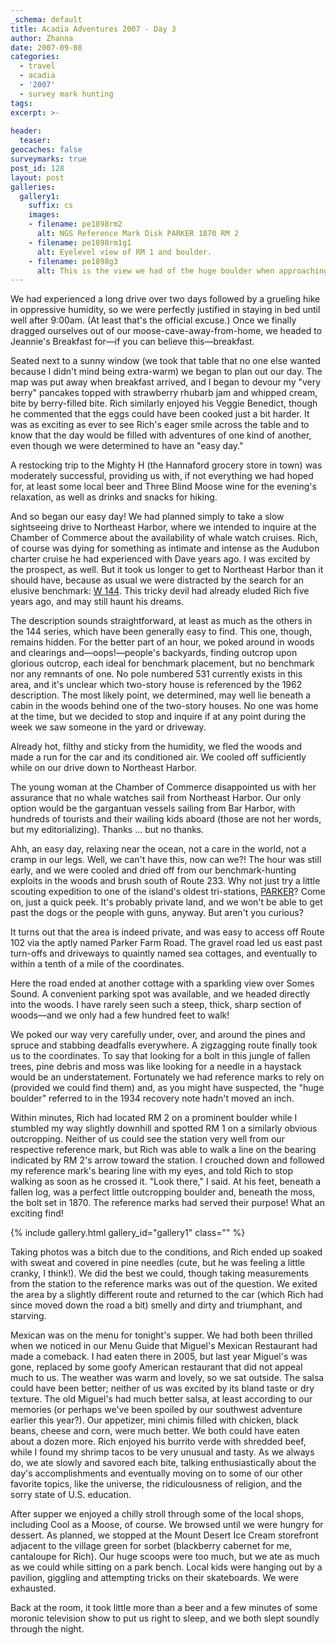 ```yaml
---
_schema: default
title: Acadia Adventures 2007 - Day 3
author: Zhanna
date: 2007-09-08
categories:
  - travel
  - acadia
  - '2007'
  - survey mark hunting
tags:
excerpt: >- 
  
header:
  teaser:
geocaches: false
surveymarks: true
post_id: 128
layout: post
galleries:
  gallery1:
    suffix: cs
    images:
    - filename: pe1898rm2
      alt: NGS Reference Mark Disk PARKER 1870 RM 2
    - filename: pe1898rm1g1
      alt: Eyelevel view of RM 1 and boulder.
    - filename: pe1898g3
      alt: This is the view we had of the huge boulder when approaching the station coordinates.
---
```


We had experienced a long drive over two days followed by a grueling hike in oppressive humidity, so we were perfectly justified in staying in bed until well after 9:00am.  (At least that's the official excuse.)  Once we finally dragged ourselves out of our moose-cave-away-from-home, we headed to Jeannie's Breakfast for—if you can believe this—breakfast.  

Seated next to a sunny window (we took that table that no one else wanted because I didn't mind being extra-warm) we began to plan out our day.  The map was put away when breakfast arrived, and I began to devour my "very berry" pancakes topped with strawberry rhubarb jam and whipped cream, bite by berry-filled bite.  Rich similarly enjoyed his Veggie Benedict, though he commented that the eggs could have been cooked just a bit harder.  It was as exciting as ever to see Rich's eager smile across the table and to know that the day would be filled with adventures of one kind of another, even though we were determined to have an "easy day."

A restocking trip to the Mighty H (the Hannaford grocery store in town) was moderately successful, providing us with, if not everything we had hoped for, at least some local beer and Three Blind Moose wine for the evening's relaxation, as well as drinks and snacks for hiking.  

And so began our easy day!  We had planned simply to take a slow sightseeing drive to Northeast Harbor, where we intended to inquire at the Chamber of Commerce about the availability of whale watch cruises.  Rich, of course was dying for something as intimate and intense as the Audubon charter cruise he had experienced with Dave years  ago. I was excited by the prospect, as well.  But it took us longer to get to Northeast Harbor than it should have, because as usual we were distracted by the search for an elusive benchmark: [W 144](http://www.ngs.noaa.gov/cgi-bin/ds_mark.prl?PidBox=pe0276).  This tricky devil had already eluded Rich five years ago, and may still haunt his dreams.

The description sounds straightforward, at least as much as the others in the 144 series, which have been generally easy to find.  This one, though, remains hidden.  For the better part of an hour, we poked around in woods and clearings and—oops!—people's backyards, finding outcrop upon glorious outcrop, each ideal for benchmark placement, but no benchmark nor any remnants of one.  No pole numbered 531 currently exists in this area, and it's unclear which two-story house is referenced by the 1962 description.  The most likely point, we determined, may well lie beneath a cabin in the woods behind one of the two-story houses.  No one was home at the time, but we decided to stop and inquire if at any point during the week we saw someone in the yard or driveway.  

Already hot, filthy and sticky from the humidity, we fled the woods and made a run for the car and its conditioned air.  We cooled off sufficiently while on our drive down to Northeast Harbor.  

The young woman at the Chamber of Commerce disappointed us with her assurance that no whale watches sail from Northeast Harbor.  Our only option would be the gargantuan vessels sailing from Bar Harbor, with hundreds of tourists and their wailing kids aboard (those are not her words, but my editorializing).  Thanks ... but no thanks.

Ahh, an easy day, relaxing near the ocean, not a care in the world, not a cramp in our legs.  Well, we can't have this, now can we?!  The hour was still early, and we were cooled and dried off from our benchmark-hunting exploits in the woods and brush south of Route 233.  Why not just try a little scouting expedition to one of the island's oldest tri-stations, [PARKER](http://www.ngs.noaa.gov/cgi-bin/ds_mark.prl?PidBox=pe1898)?  Come on, just a quick peek.  It's probably private land, and we won't be able to get past the dogs or the people with guns, anyway.  But aren't you curious?

It turns out that the area is indeed private, and was easy to access off Route 102 via the aptly named Parker Farm Road.  The gravel road led us east past turn-offs and driveways to quaintly named sea cottages, and eventually to within a tenth of a mile of the coordinates.  

Here the road ended at another cottage with a sparkling view over Somes Sound.  A convenient parking spot was available, and we headed directly into the woods.  I have rarely seen such a steep, thick, sharp section of woods—and we only had a few hundred feet to walk!  

We poked our way very carefully under, over, and around the pines and spruce and stabbing deadfalls everywhere.  A zigzagging route finally took us to the coordinates.  To say that looking for a bolt in this jungle of fallen trees, pine debris and moss was like looking for a needle in a haystack would be an understatement.  Fortunately we had reference marks to rely on (provided we could find them) and, as you might have suspected, the "huge boulder" referred to in the 1934 recovery note hadn't moved an inch.  

Within minutes, Rich had located RM 2 on a prominent boulder while I stumbled my way slightly downhill and spotted RM 1 on a similarly obvious outcropping.  Neither of us could see the station very well from our respective reference mark, but Rich was able to walk a line on the bearing indicated by RM 2's arrow toward the station.  I crouched down and followed my reference mark's bearing line with my eyes, and told Rich to stop walking as soon as he crossed it.  "Look there," I said.  At his feet, beneath a fallen log, was a perfect little outcropping boulder and, beneath the moss, the bolt set in 1870.  The reference marks had served their purpose!  What an exciting find!

{% include gallery.html gallery_id="gallery1" class="" %}

Taking photos was a bitch due to the conditions, and Rich ended up soaked with sweat and covered in pine needles (cute, but he was feeling a little cranky, I think!).  We did the best we could, though taking measurements from the station to the reference marks was out of the question.  We exited the area by a slightly different route and returned to the car (which Rich had since moved down the road a bit) smelly and dirty and triumphant, and starving.

Mexican was on the menu for tonight's supper.  We had both been thrilled when we noticed in our Menu Guide that Miguel's Mexican Restaurant had made a comeback.  I had eaten there in 2005, but last year Miguel's was gone, replaced by some goofy American restaurant that did not appeal much to us.  The weather was warm and lovely, so we sat outside.  The salsa could have been better; neither of us was excited by its bland taste or dry texture.  The old Miguel's had much better salsa, at least according to our memories (or perhaps we've been spoiled by our southwest adventure earlier this year?).  Our appetizer, mini chimis filled with chicken, black beans, cheese and corn, were much better.  We both could have eaten about a dozen more.  Rich enjoyed his burrito verde with shredded beef, while I found my shrimp tacos to be very unusual and tasty.  As we always do, we ate slowly and savored each bite, talking enthusiastically about the day's accomplishments and eventually moving on to some of our other favorite topics, like the universe, the ridiculousness of religion, and the sorry state of U.S. education.  

After supper we enjoyed a chilly stroll through some of the local shops, including Cool as a Moose, of course.  We browsed until we were hungry for dessert.  As planned, we stopped at the Mount Desert Ice Cream storefront adjacent to the village green for sorbet (blackberry cabernet for me, cantaloupe for Rich).  Our huge scoops were too much, but we ate as much as we could while sitting on a park bench.  Local kids were hanging out by a pavilion, giggling and attempting tricks on their skateboards.  We were exhausted.

Back at the room, it took little more than a beer and a few minutes of some moronic television show to put us right to sleep, and we both slept soundly through the night.